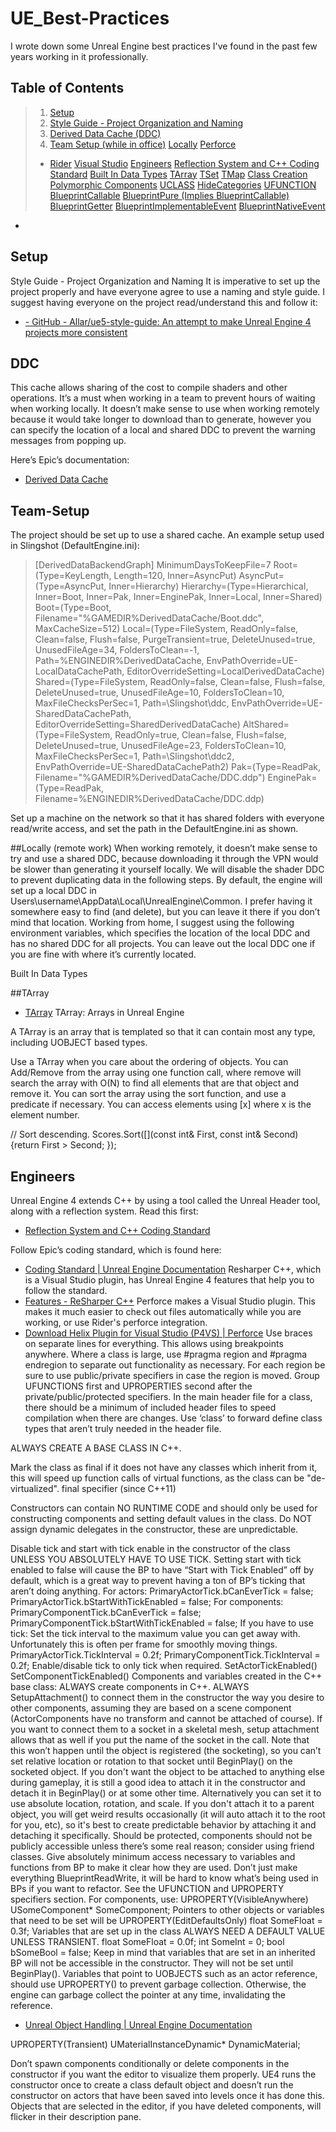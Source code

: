 # UE_Best-Practices
 I wrote down some Unreal Engine best practices I've found in the past few years working in it professionally.

<a name="table-of-contents"></a>
## Table of Contents

> 1. [Setup](#Setup)
> 1. [Style Guide - Project Organization and Naming](#Style-Guide-Project-Organization-and-Naming)
> 1. [Derived Data Cache (DDC)](#DDC)
> 1. [Team Setup (while in office)](#Team-Setup)
>    [Locally](#Locally)
>    [Perforce](#Perforce)   
>   - [Rider](#Rider)
> [Visual Studio](#Visual-Studio)
> [Engineers](#Engineers)
> [Reflection System and C++ Coding Standard](#Reflection-System)
> [Built In Data Types](#Built-In-Data-Types)
> [TArray](#TArray)
> [TSet](#TSet)
> [TMap](#TMap)
> [Class Creation](#Class-Creation)
> [Polymorphic Components](#Polymorphic-Components)
> [UCLASS](#UCLASS)
> [HideCategories](#HideCategories)
> [UFUNCTION](#UFUNCTION)
> [BlueprintCallable](#BlueprintCallable)
> [BlueprintPure (Implies BlueprintCallable)](#BlueprintPure)
> [BlueprintGetter](#BlueprintGetter)
> [BlueprintImplementableEvent](#BlueprintImplementableEvent)
> [BlueprintNativeEvent](#BlueprintNativeEvent)

-
<a name="Setup"></a>
## Setup
Style Guide - Project Organization and Naming
It is imperative to set up the project properly and have everyone agree to use a naming and style guide. I suggest having everyone on the project read/understand this and follow it:

* [- GitHub - Allar/ue5-style-guide: An attempt to make Unreal Engine 4 projects more consistent](https://github.com/hollsteinm/ReasonablePlanningAI)

<a name="DDC"></a>
## DDC
This cache allows sharing of the cost to compile shaders and other operations. It’s a must when working in a team to prevent hours of waiting when working locally. It doesn’t make sense to use when working remotely because it would take longer to download than to generate, however you can specify the location of a local and shared DDC to prevent the warning messages from popping up.

Here’s Epic’s documentation:

* [Derived Data Cache](https://docs.unrealengine.com/5.1/en-US/derived-data-cache/)


<a name="Team-Setup"></a>
## Team-Setup

The project should be set up to use a shared cache. An example setup used in Slingshot (DefaultEngine.ini):

>[DerivedDataBackendGraph]
MinimumDaysToKeepFile=7
Root=(Type=KeyLength, Length=120, Inner=AsyncPut)
AsyncPut=(Type=AsyncPut, Inner=Hierarchy)
Hierarchy=(Type=Hierarchical, Inner=Boot, Inner=Pak, Inner=EnginePak, Inner=Local, Inner=Shared)
Boot=(Type=Boot, Filename="%GAMEDIR%DerivedDataCache/Boot.ddc", MaxCacheSize=512)
Local=(Type=FileSystem, ReadOnly=false, Clean=false, Flush=false, PurgeTransient=true, DeleteUnused=true, UnusedFileAge=34, FoldersToClean=-1, Path=%ENGINEDIR%DerivedDataCache, EnvPathOverride=UE-LocalDataCachePath, EditorOverrideSetting=LocalDerivedDataCache)
Shared=(Type=FileSystem, ReadOnly=false, Clean=false, Flush=false, DeleteUnused=true, UnusedFileAge=10, FoldersToClean=10, MaxFileChecksPerSec=1, Path=\\Slingshot\ddc, EnvPathOverride=UE-SharedDataCachePath, EditorOverrideSetting=SharedDerivedDataCache)
AltShared=(Type=FileSystem, ReadOnly=true, Clean=false, Flush=false, DeleteUnused=true, UnusedFileAge=23, FoldersToClean=10, MaxFileChecksPerSec=1, Path=\\Slingshot\ddc2, EnvPathOverride=UE-SharedDataCachePath2)
Pak=(Type=ReadPak, Filename="%GAMEDIR%DerivedDataCache/DDC.ddp")
EnginePak=(Type=ReadPak, Filename=%ENGINEDIR%DerivedDataCache/DDC.ddp)

Set up a machine on the network so that it has shared folders with everyone read/write access, and set the path in the DefaultEngine.ini as shown.

<a name="Locally"></a>
##Locally (remote work)
When working remotely, it doesn’t make sense to try and use a shared DDC, because downloading it through the VPN would be slower than generating it yourself locally. We will disable the shader DDC to prevent duplicating data in the following steps.
By default, the engine will set up a local DDC in Users\username\AppData\Local\UnrealEngine\Common. I prefer having it somewhere easy to find (and delete), but you can leave it there if you don’t mind that location.
Working from home, I suggest using the following environment variables, which specifies the location of the local DDC and has no shared DDC for all projects. You can leave out the local DDC one if you are fine with where it’s currently located.

Built In Data Types

<a name="TArray"></a>
##TArray

* [TArray](https://docs.unrealengine.com/4.27/en-US/ProgrammingAndScripting/ProgrammingWithCPP/UnrealArchitecture/TArrays/)
TArray: Arrays in Unreal Engine

A TArray is an array that is templated so that it can contain most any type, including UOBJECT based types.

Use a TArray when you care about the ordering of objects.
You can Add/Remove from the array using one function call, where remove will search the array with O(N) to find all elements that are that object and remove it.
You can sort the array using the sort function, and use a predicate if necessary.
You can access elements using [x] where x is the element number.

// Sort descending.
Scores.Sort([](const int& First, const int& Second) {return First > Second; });

<a name="Engineers"></a>
## Engineers
Unreal Engine 4 extends C++ by using a tool called the Unreal Header tool, along with a reflection system. Read this first:
* [Reflection System and C++ Coding Standard](https://www.unrealengine.com/en-US/blog/unreal-property-system-reflection)

Follow Epic’s coding standard, which is found here:
* [Coding Standard | Unreal Engine Documentation](
https://docs.unrealengine.com/5.1/en-US/epic-cplusplus-coding-standard-for-unreal-engine/)
Resharper C++, which is a Visual Studio plugin, has Unreal Engine 4 features that help you to follow the standard.
* [Features - ReSharper C++](https://www.jetbrains.com/resharper-cpp/features/)
Perforce makes a Visual Studio plugin. This makes it much easier to check out files automatically while you are working, or use Rider's perforce integration.
* [Download Helix Plugin for Visual Studio (P4VS) | Perforce](https://www.perforce.com/downloads/helix-plugin-visual-studio-p4vs)
Use braces on separate lines for everything. This allows using breakpoints anywhere.
Where a class is large, use #pragma region and #pragma endregion to separate out functionality as necessary. For each region be sure to use public/private specifiers in case the region is moved.
Group UFUNCTIONS first and UPROPERTIES second after the private/public/protected specifiers.
In the main header file for a class, there should be a minimum of included header files to speed compilation when there are changes. Use ‘class’ to forward define class types that aren’t truly needed in the header file.

<a name="Class-Creation"></a>

ALWAYS CREATE A BASE CLASS IN C++.

Mark the class as final if it does not have any classes which inherit from it, this will speed up function calls of virtual functions, as the class can be "de-virtualized". final specifier (since C++11)

Constructors can contain NO RUNTIME CODE and should only be used for constructing components and setting default values in the class. Do NOT assign dynamic delegates in the constructor, these are unpredictable.

Disable tick and start with tick enable in the constructor of the class UNLESS YOU ABSOLUTELY HAVE TO USE TICK. Setting start with tick enabled to false will cause the BP to have “Start with Tick Enabled” off by default, which is a great way to prevent having a ton of BP’s ticking that aren’t doing anything.
For actors:
PrimaryActorTick.bCanEverTick = false;
PrimaryActorTick.bStartWithTickEnabled = false;
For components:
PrimaryComponentTick.bCanEverTick =  false;
PrimaryComponentTick.bStartWithTickEnabled = false;
If you have to use tick:
Set the tick interval to the maximum value you can get away with. Unfortunately this is often per frame for smoothly moving things.
PrimaryActorTick.TickInterval = 0.2f;
PrimaryComponentTick.TickInterval = 0.2f;
Enable/disable tick to only tick when required.
SetActorTickEnabled()
SetComponentTickEnabled()
Components and variables created in the C++ base class:
ALWAYS create components in C++. 
ALWAYS SetupAttachment() to connect them in the constructor the way you desire to other components, assuming they are based on a scene component (ActorComponents have no transform and cannot be attached of course). If you want to connect them to a socket in a skeletal mesh, setup attachment allows that as well if you put the name of the socket in the call. Note that this won’t happen until the object is registered (the socketing), so you can’t set relative location or rotation to that socket until BeginPlay() on the socketed object.
If you don't want the object to be attached to anything else during gameplay, it is still a good idea to attach it in the constructor and detach it in BeginPlay() or at some other time. Alternatively you can set it to use absolute location, rotation, and scale.
If you don't attach it to a parent object, you will get weird results occasionally (it will auto attach it to the root for you, etc), so it's best to create predictable behavior by attaching it and detaching it specifically.
Should be protected, components should not be publicly accessible unless there’s some real reason; consider using friend classes.
Give absolutely minimum access necessary to variables and functions from BP to make it clear how they are used. Don’t just make everything BlueprintReadWrite, it will be hard to know what’s being used in BPs if you want to refactor. See the UFUNCTION and UPROPERTY specifiers section.
For components, use:
UPROPERTY(VisibleAnywhere)
	USomeComponent* SomeComponent;
Pointers to other objects or variables that need to be set will be
UPROPERTY(EditDefaultsOnly)
float SomeFloat = 0.3f;
Variables that are set up in the class ALWAYS NEED A DEFAULT VALUE UNLESS TRANSIENT.
float SomeFloat = 0.0f;
int SomeInt = 0;
bool bSomeBool = false;
Keep in mind that variables that are set in an inherited BP will not be accessible in the constructor. They will not be set until BeginPlay(). 
Variables that point to UOBJECTS such as an actor reference, should use UPROPERTY() to prevent garbage collection. Otherwise, the engine can garbage collect the pointer at any time, invalidating the reference. 

* [Unreal Object Handling | Unreal Engine Documentation](https://docs.unrealengine.com/5.1/en-US/objects-in-unreal-engine/)

UPROPERTY(Transient)
UMaterialInstanceDynamic* DynamicMaterial;

Don’t spawn components conditionally or delete components in the constructor if you want the editor to visualize them properly. UE4 runs the constructor once to create a class default object and doesn’t run the constructor on actors that have been saved into levels once it has done this. Objects that are selected in the editor, if you have deleted components, will flicker in their description pane.
